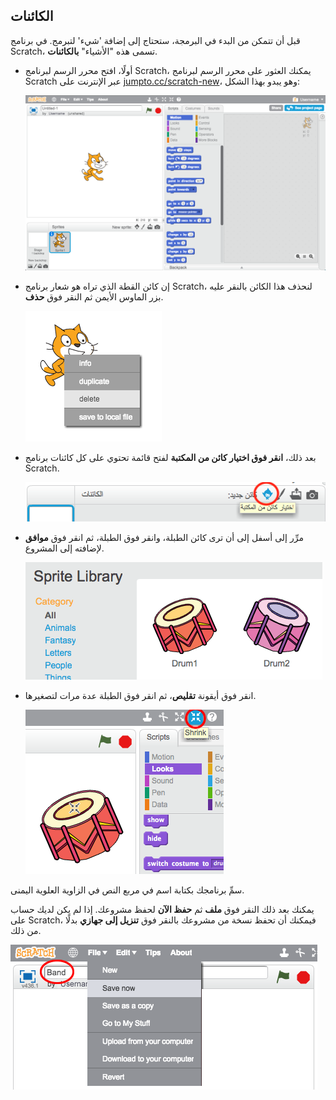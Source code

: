 ## الكائنات

قبل أن تتمكن من البدء في البرمجة، ستحتاج إلى إضافة 'شيء' لتبرمج. في برنامج Scratch، تسمى هذه "الأشياء" **بالكائنات**.

+ أولًا، افتح محرر الرسم لبرنامج Scratch، يمكنك العثور على محرر الرسم لبرنامج Scratch عبر الإنترنت على <a href="http://jumpto.cc/scratch-new" target="_blank">jumpto.cc/scratch-new</a>، وهو يبدو بهذا الشكل:
    
    ![لقطة شاشة](images/band-scratch.png)

+ إن كائن القطة الذي تراه هو شعار برنامج Scratch، لنحذف هذا الكائن بالنقر عليه بزر الماوس الأيمن ثم النقر فوق **حذف**.
    
    ![لقطة شاشة](images/band-delete.png)

+ بعد ذلك، **انقر فوق اختيار كائن من المكتبة** لفتح قائمة تحتوي على كل كائنات برنامج Scratch.
    
    ![لقطة شاشة](images/band-sprite-library.png)

+ مرِّر إلى أسفل إلى أن ترى كائن الطبلة، وانقر فوق الطبلة، ثم انقر فوق **موافق** لإضافته إلى المشروع.
    
    ![لقطة شاشة](images/band-sprite-drum.png)

+ انقر فوق أيقونة **تقليص**، ثم انقر فوق الطبلة عدة مرات لتصغيرها.
    
    ![لقطة شاشة](images/band-shrink.png)

سمِّ برنامجك بكتابة اسم في مربع النص في الزاوية العلوية اليمنى.

يمكنك بعد ذلك النقر فوق **ملف** ثم **حفظ الآن** لحفظ مشروعك. إذا لم يكن لديك حساب على Scratch، فيمكنك أن تحفظ نسخة من مشروعك بالنقر فوق **تنزيل إلى جهازي** بدلًا من ذلك.

![لقطة شاشة](images/band-save.png)